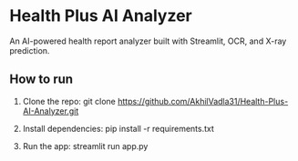 # Health Plus AI Analyzer

An AI-powered health report analyzer built with Streamlit, OCR, and X-ray prediction.

## How to run

1. Clone the repo:
   git clone https://github.com/AkhilVadla31/Health-Plus-AI-Analyzer.git

2. Install dependencies:
   pip install -r requirements.txt

3. Run the app:
   streamlit run app.py
